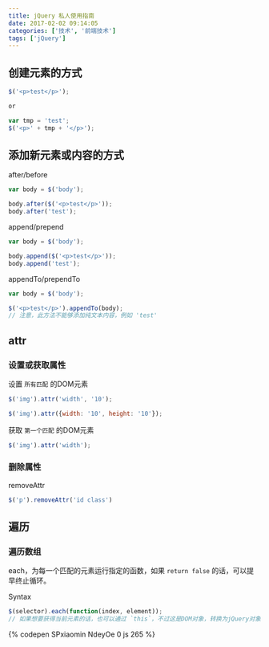 ```yaml
---
title: jQuery 私人使用指南
date: 2017-02-02 09:14:05
categories: ['技术', '前端技术']
tags: ['jQuery']
---
```


## 创建元素的方式

```js
$('<p>test</p>');

or

var tmp = 'test';
$('<p>' + tmp + '</p>');
```

## 添加新元素或内容的方式

after/before
```js
var body = $('body');

body.after($('<p>test</p>'));
body.after('test');
```

append/prepend
```js
var body = $('body');

body.append($('<p>test</p>'));
body.append('test');
```

appendTo/prependTo
```js
var body = $('body');

$('<p>test</p>').appendTo(body);
// 注意，此方法不能够添加纯文本内容，例如 'test'
```

## attr

### 设置或获取属性

设置 `所有匹配` 的DOM元素

```javascript
$('img').attr('width', '10');

$('img').attr({width: '10', height: '10'});
```

获取 `第一个匹配` 的DOM元素

```javascript
$('img').attr('width');
```

### 删除属性

removeAttr

```javascript
$('p').removeAttr('id class')
```

## 遍历

### 遍历数组

each，为每一个匹配的元素运行指定的函数，如果 `return false` 的话，可以提早终止循环。

Syntax
```javascript
$(selector).each(function(index, element));
// 如果想要获得当前元素的话，也可以通过 `this`，不过这是DOM对象，转换为jQuery对象需要这样 `$(this)`。
```

{% codepen SPxiaomin NdeyOe 0 js 265 %}
